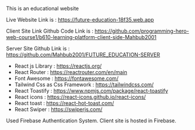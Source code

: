 This is an educational website 

Live Website Link is : https://future-education-18f35.web.app

Client Site Link Github Code Link is : https://github.com/programming-hero-web-course1/b610-learning-platform-client-side-Mahbub2001

Server Site Github Link is : https://github.com/Mahbub2001/FUTURE_EDUCATION-SERVER

 * React js Library : https://reactjs.org/
 * React Router : https://reactrouter.com/en/main
 * Font Awesome : https://fontawesome.com/
 * Tailwind Css as Css Framework : https://tailwindcss.com/
 * React Toastify : https://www.npmjs.com/package/react-toastify
 * React icons : https://react-icons.github.io/react-icons/
 * React toast : https://react-hot-toast.com/
 * React Swiper : https://swiperjs.com/

 Used Firebase Authentication System. Client site is hosted in Firebase.  
